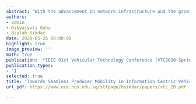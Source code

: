 ```yaml
---
abstract: 'With the advancement in network infrastructure and the growth of IoT, more and more vehicular systems are getting connected. Architectures like Information Centric Networks (ICN) are being explored for vehicular communication to achieve robust content distribution in highly mobile, dynamic, and error prone domains. Consumer mobility is implicitly supported in ICN while producer mobility is an important challenge. In this paper, we design a mechanism to support producer mobility using the spatial locality of moving producers and reverse paths of data. Then, we model the consumer (requesting) application as a GI/M/c/N queue which is used to estimate system parameters like content delivery time distribution. We perform simulations using real world traces to evaluate the accuracy and working of our model.'
authors:
- admin
- Dibyajyoti Guha
- Biplab Sikdar
date: 2020-05-26 00:00:00
highlight: true
image_preview: ''
math: true
publication: '*IEEE 91st Vehicular Technology Conference (VTC2020-Spring)*'
publication_types:
- '1'
selected: true
title: 'Towards Seamless Producer Mobility in Information Centric Vehicular Networks'
url_pdf: https://www.ece.nus.edu.sg/stfpage/bsikdar/papers/vtc_20.pdf

---
```

